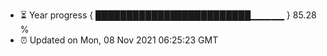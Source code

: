 - ⏳ Year progress { █████████████████████████▁▁▁▁▁ } 85.28 %
- ⏰ Updated on Mon, 08 Nov 2021 06:25:23 GMT

